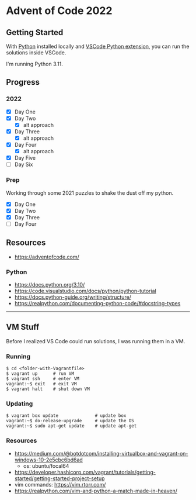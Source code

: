 # Advent of Code 2022

## Getting Started
With [Python](https://www.python.org/downloads/) installed locally and [VSCode Python extension](https://marketplace.visualstudio.com/items?itemName=ms-python.python), you can run the solutions inside VSCode.

I'm running Python 3.11.

## Progress
### 2022
* [x] Day One
* [x] Day Two
  * [x] alt approach
* [x] Day Three
  * [x] alt approach
* [x] Day Four
  * [x] alt approach
* [x] Day Five
* [ ] Day Six

### Prep
Working through some 2021 puzzles to shake the dust off my python.
* [x] Day One
* [x] Day Two
* [x] Day Three
* [ ] Day Four

## Resources
* https://adventofcode.com/

### Python
* https://docs.python.org/3.10/
* https://code.visualstudio.com/docs/python/python-tutorial
* https://docs.python-guide.org/writing/structure/
* https://realpython.com/documenting-python-code/#docstring-types

---

## VM Stuff
Before I realized VS Code could run solutions, I was running them in a VM.

### Running

```
$ cd <folder-with-Vagrantfile>
$ vagrant up      # run VM
$ vagrant ssh     # enter VM
vagrant:~$ exit   # exit VM
$ vagrant halt    # shut down VM
```

### Updating

```
$ vagrant box update              # update box
vagrant:~$ do-release-upgrade     # update the OS
vagrant:~$ sudo apt-get update    # update apt-get
```

### Resources
* https://medium.com/@botdotcom/installing-virtualbox-and-vagrant-on-windows-10-2e5cbc6bd6ad
  * os: ubuntu/focal64
* https://developer.hashicorp.com/vagrant/tutorials/getting-started/getting-started-project-setup
* vim commands: https://vim.rtorr.com/
* https://realpython.com/vim-and-python-a-match-made-in-heaven/
